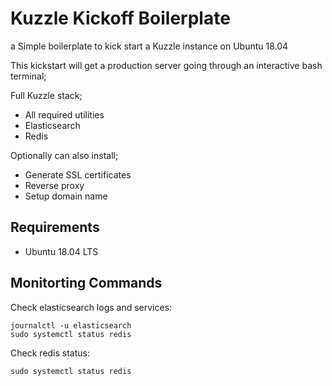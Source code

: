 # Kuzzle Kickoff Boilerplate

a Simple boilerplate to kick start a Kuzzle instance on Ubuntu 18.04

This kickstart will get a production server going through an interactive bash terminal;

Full Kuzzle stack;
  - All required utilities
  - Elasticsearch
  - Redis

Optionally can also install;
  - Generate SSL certificates
  - Reverse proxy
  - Setup domain name

## Requirements

- Ubuntu 18.04 LTS

## Monitorting Commands

Check elasticsearch logs and services:

    journalctl -u elasticsearch
    sudo systemctl status redis

Check redis status:

    sudo systemctl status redis